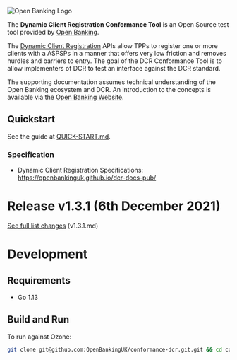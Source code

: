 ![Open Banking Logo](https://github.com/OpenBankingUK/conformance-suite/blob/develop/docs/static_files/OBIE_logotype_blue_RGB.PNG)

The **Dynamic Client Registration Conformance Tool** is an Open Source test tool provided
by [Open Banking](https://www.openbanking.org.uk/).

The [Dynamic Client Registration](https://openbanking.atlassian.net/wiki/spaces/DZ/pages/1078034771/Dynamic+Client+Registration+-+v3.2)
APIs allow TPPs to register one or more clients with a ASPSPs in a manner that offers very low friction and removes
hurdles and barriers to entry. The goal of the DCR Conformance Tool is to allow implementers of DCR to test an interface
against the DCR standard.

The supporting documentation assumes technical understanding of the Open Banking ecosystem and DCR. An introduction to
the concepts is available via the [Open Banking Website](https://www.openbanking.org.uk/).

## Quickstart

See the guide at [QUICK-START.md](https://github.com/OpenBankingUK/conformance-dcr/blob/develop/QUICK-START.md).

### Specification

* Dynamic Client Registration Specifications: <https://openbankinguk.github.io/dcr-docs-pub/>

# Release v1.3.1 (6th December 2021)

[See full list changes](https://github.com/OpenBankingUK/conformance-dcr/blob/develop/releases/v1.3.1.md) (v1.3.1.md)

# Development

## Requirements

* Go 1.13

## Build and Run

To run against Ozone:

```sh
git clone git@github.com:OpenBankingUK/conformance-dcr.git.git && cd conformance-dcr && make build && ./dcr -config-path configs/config.json
```

